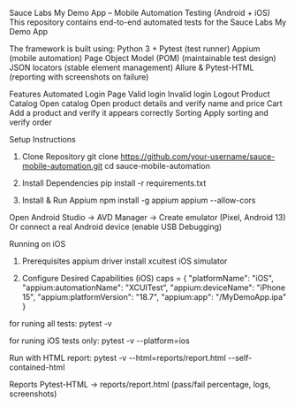 Sauce Labs My Demo App – Mobile Automation Testing (Android + iOS)
This repository contains end-to-end automated tests for the Sauce Labs My Demo App

The framework is built using:
Python 3 + Pytest (test runner)
Appium (mobile automation)
Page Object Model (POM) (maintainable test design)
JSON locators (stable element management)
Allure & Pytest-HTML (reporting with screenshots on failure)

Features Automated
Login Page
Valid login
Invalid login
Logout
Product Catalog
Open catalog
Open product details and verify name and price
Cart
Add a product and verify it appears correctly
Sorting
Apply sorting and verify order

Setup Instructions
1. Clone Repository
git clone https://github.com/your-username/sauce-mobile-automation.git
cd sauce-mobile-automation

2. Install Dependencies
pip install -r requirements.txt

3. Install & Run Appium
npm install -g appium
appium --allow-cors



Open Android Studio → AVD Manager → Create emulator (Pixel, Android 13)
Or connect a real Android device (enable USB Debugging)

Running on iOS
1. Prerequisites
appium driver install xcuitest
iOS simulator

2. Configure Desired Capabilities (iOS)
caps = {
    "platformName": "iOS",
    "appium:automationName": "XCUITest",
    "appium:deviceName": "iPhone 15", 
    "appium:platformVersion": "18.7",
    "appium:app": "<path-to-app>/MyDemoApp.ipa"
}

for runing all tests:
pytest -v

for runing iOS tests only:
pytest -v --platform=ios


Run with HTML report:
pytest -v --html=reports/report.html --self-contained-html


Reports
Pytest-HTML → reports/report.html (pass/fail percentage, logs, screenshots)
